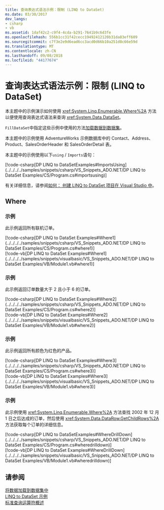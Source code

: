 ```yaml
---
title: 查询表达式语法示例：限制 (LINQ to DataSet)
ms.date: 03/30/2017
dev_langs:
- csharp
- vb
ms.assetid: 1daf42c2-c9f4-4cda-b291-7641b9c6d3fe
ms.openlocfilehash: 556b1cc31f42cecc19492412120b31da83eff609
ms.sourcegitcommit: c7f3e2e9d6ead6cc3acd0d66b10a251d0c66e59d
ms.translationtype: MT
ms.contentlocale: zh-CN
ms.lasthandoff: 09/08/2018
ms.locfileid: "44177674"
---
```

# <a name="query-expression-syntax-examples-restriction-linq-to-dataset"></a>查询表达式语法示例：限制 (LINQ to DataSet)
本主题中的示例演示如何使用 <xref:System.Linq.Enumerable.Where%2A> 方法以便使用查询表达式语法来查询 <xref:System.Data.DataSet>。  
  
 `FillDataSet`中指定这些示例中使用的方法[加载数据到数据集](../../../../docs/framework/data/adonet/loading-data-into-a-dataset.md)。  
  
 本主题中的示例使用 AdventureWorks 示例数据库中的 Contact、Address、Product、SalesOrderHeader 和 SalesOrderDetail 表。  
  
 本主题中的示例使用以下`using` / `Imports`语句：  
  
[!code-csharp[DP LINQ to DataSetExamples#ImportsUsing](../../../../samples/snippets/csharp/VS_Snippets_ADO.NET/DP LINQ to DataSet Examples/CS/Program.cs#importsusing)]        
  
 有关详细信息，请参阅[如何： 创建 LINQ to DataSet 项目在 Visual Studio 中](../../../../docs/framework/data/adonet/how-to-create-a-linq-to-dataset-project-in-vs.md)。  
  
## <a name="where"></a>Where  
  
### <a name="example"></a>示例  
 此示例返回所有联机订单。  
  
 [!code-csharp[DP LINQ to DataSet Examples#Where1](../../../../samples/snippets/csharp/VS_Snippets_ADO.NET/DP LINQ to DataSet Examples/CS/Program.cs#where1)]  
 [!code-vb[DP LINQ to DataSet Examples#Where1](../../../../samples/snippets/visualbasic/VS_Snippets_ADO.NET/DP LINQ to DataSet Examples/VB/Module1.vb#where1)]     
  
### <a name="example"></a>示例  
 此示例返回订单数量大于 2 且小于 6 的订单。  
  
 [!code-csharp[DP LINQ to DataSet Examples#Where2](../../../../samples/snippets/csharp/VS_Snippets_ADO.NET/DP LINQ to DataSet Examples/CS/Program.cs#where2)]  
 [!code-vb[DP LINQ to DataSet Examples#Where2](../../../../samples/snippets/visualbasic/VS_Snippets_ADO.NET/DP LINQ to DataSet Examples/VB/Module1.vb#where2)]     
  
### <a name="example"></a>示例  
 此示例返回所有颜色为红色的产品。  
  
 [!code-csharp[DP LINQ to DataSet Examples#Where3](../../../../samples/snippets/csharp/VS_Snippets_ADO.NET/DP LINQ to DataSet Examples/CS/Program.cs#where3)]  
 [!code-vb[DP LINQ to DataSet Examples#Where3](../../../../samples/snippets/visualbasic/VS_Snippets_ADO.NET/DP LINQ to DataSet Examples/VB/Module1.vb#where3)]     
  
### <a name="example"></a>示例  
 此示例使用 <xref:System.Linq.Enumerable.Where%2A> 方法查找 2002 年 12 月 1 日之后达成的订单，然后使用 <xref:System.Data.DataRow.GetChildRows%2A> 方法获取每个订单的详细信息。  
  
 [!code-csharp[DP LINQ to DataSetExamples#WhereDrillDown](../../../../samples/snippets/csharp/VS_Snippets_ADO.NET/DP LINQ to DataSet Examples/CS/Program.cs#wheredrilldown)]       
 [!code-vb[DP LINQ to DataSet Examples#WhereDrillDown](../../../../samples/snippets/visualbasic/VS_Snippets_ADO.NET/DP LINQ to DataSet Examples/VB/Module1.vb#wheredrilldown)]  
  
## <a name="see-also"></a>请参阅  
 [将数据加载到数据集中](../../../../docs/framework/data/adonet/loading-data-into-a-dataset.md)  
 [LINQ to DataSet 示例](../../../../docs/framework/data/adonet/linq-to-dataset-examples.md)  
 [标准查询运算符概述](https://msdn.microsoft.com/library/24cda21e-8af8-4632-b519-c404a839b9b2)
